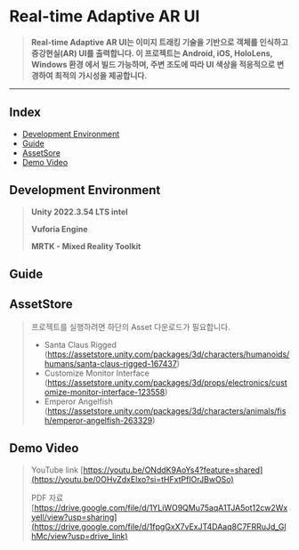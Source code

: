# Real-time Adaptive AR UI

> **Real-time Adaptive AR UI는 이미지 트래킹 기술을 기반으로 객체를 인식하고 증강현실(AR) UI를 출력합니다. 이 프로젝트는 Android, iOS, HoloLens, Windows 환경 에서 빌드 가능하며, 주변 조도에 따라 UI 색상을 적응적으로 변경하여 최적의 가시성을 제공합니다.**
---
## Index
  - [Development Environment](#Development-Environment)
  - [Guide](#Guide)
  - [AssetSore](#AssetStore)
  - [Demo Video](#Demo-Video)

## Development Environment

> **Unity 2022.3.54 LTS intel**
> 
> **Vuforia Engine**
> 
> **MRTK - Mixed Reality Toolkit**

## Guide



## AssetStore

> 프로젝트를 실행하려면 하단의 Asset 다운로드가 필요합니다.
> - Santa Claus Rigged (https://assetstore.unity.com/packages/3d/characters/humanoids/humans/santa-claus-rigged-167437)
> - Customize Monitor Interface (https://assetstore.unity.com/packages/3d/props/electronics/customize-monitor-interface-123558)
> - Emperor Angelfish (https://assetstore.unity.com/packages/3d/characters/animals/fish/emperor-angelfish-263329)

## Demo Video

> YouTube link
> [https://youtu.be/ONddK9AoYs4?feature=shared](https://youtu.be/0OHvZdxElxo?si=tHFxtPfIOrJBwOSo)
>
> PDF 자료
> [https://drive.google.com/file/d/1YLiWO9QMu75aqA1TJA5ot12cw2WxyeIl/view?usp=sharing](https://drive.google.com/file/d/1fpgGxX7vExJT4DAaq8C7FRRuJd_GlhMc/view?usp=drive_link)

